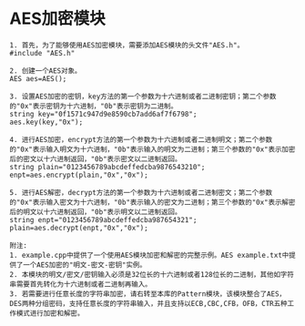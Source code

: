  # AES加密模块

    1. 首先，为了能够使用AES加密模块，需要添加AES模块的头文件"AES.h"。
    #include "AES.h"
    
    2. 创建一个AES对象。
    AES aes=AES();
    
    3. 设置AES加密的密钥，key方法的第一个参数为十六进制或者二进制密钥；第二个参数的"0x"表示密钥为十六进制，"0b"表示密钥为二进制。
    string key="0f1571c947d9e8590cb7add6af7f6798";
    aes.key(key,"0x");  
    
    4. 进行AES加密，encrypt方法的第一个参数为十六进制或者二进制明文；第二个参数的"0x"表示输入明文为十六进制，"0b"表示输入的明文为二进制；第三个参数的"0x"表示加密后的密文以十六进制返回，"0b"表示密文以二进制返回。
    string plain="0123456789abcdeffedcba9876543210";
    enpt=aes.encrypt(plain,"0x","0x");
    
    5. 进行AES解密，decrypt方法的第一个参数为十六进制或者二进制密文；第二个参数的"0x"表示输入密文为十六进制，"0b"表示输入的密文为二进制；第三个参数的"0x"表示解密后的明文以十六进制返回，"0b"表示明文以二进制返回。
    string enpt="0123456789abcdeffedcba987654321";
    plain=aes.decrypt(enpt,"0x","0x");
    
    附注: 
    1. example.cpp中提供了一个使用AES模块加密和解密的完整示例。AES example.txt中提供了一个AES加密的"明文-密文-密钥"实例。
    2. 本模块的明文/密文/密钥输入必须是32位长的十六进制或者128位长的二进制，其他如字符串需要首先转化为十六进制或者二进制再输入。
    3. 若需要进行任意长度的字符串加密，请右转至本库的Pattern模块，该模块整合了AES，DES两种分组密码，支持任意长度的字符串输入，并且支持以ECB,CBC,CFB，OFB，CTR五种工作模式进行加密和解密。
